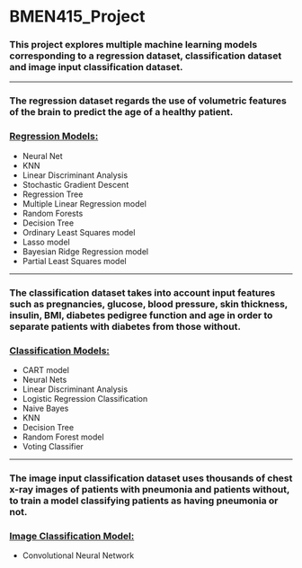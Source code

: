 # BMEN415_Project
### This project explores multiple machine learning models corresponding to a regression dataset, classification dataset and image input classification dataset. 
<hr>

### The regression dataset regards the use of volumetric features of the brain to predict the age of a healthy patient. 
### <u>Regression Models:</u>
- Neural Net
- KNN 
- Linear Discriminant Analysis
- Stochastic Gradient Descent
- Regression Tree
- Multiple Linear Regression model
- Random Forests
- Decision Tree
- Ordinary Least Squares model
- Lasso model
- Bayesian Ridge Regression model
- Partial Least Squares model
<hr>

### The classification dataset takes into account input features such as pregnancies, glucose, blood pressure, skin thickness, insulin, BMI, diabetes pedigree function and age in order to separate patients with diabetes from those without. 
### <u>Classification Models:</u>
- CART model
- Neural Nets
- Linear Discriminant Analysis
- Logistic Regression Classification
- Naive Bayes
- KNN
- Decision Tree
- Random Forest model
- Voting Classifier
<hr>

### The image input classification dataset uses thousands of chest x-ray images of patients with pneumonia and patients without, to train a model classifying patients as having pneumonia or not.
### <u>Image Classification Model:</u>
- Convolutional Neural Network
